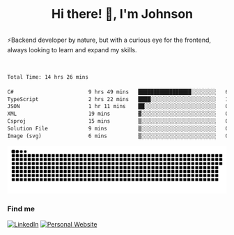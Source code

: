 <div id="user-content-toc">
  <ul align="center">
    <summary><h1 style="display: inline-block">Hi there! 👋, I'm Johnson</h1></summary>
  </ul>
</div>

⚡Backend developer by nature, but with a curious eye for the frontend, always looking to learn and expand my skills.

<br>


<!--START_SECTION:waka-->

```txt
Total Time: 14 hrs 26 mins

C#                        9 hrs 49 mins   █████████████████░░░░░░░░   68.03 %
TypeScript                2 hrs 22 mins   ████░░░░░░░░░░░░░░░░░░░░░   16.45 %
JSON                      1 hr 11 mins    ██░░░░░░░░░░░░░░░░░░░░░░░   08.25 %
XML                       19 mins         ▓░░░░░░░░░░░░░░░░░░░░░░░░   02.20 %
Csproj                    15 mins         ▒░░░░░░░░░░░░░░░░░░░░░░░░   01.84 %
Solution File             9 mins          ▒░░░░░░░░░░░░░░░░░░░░░░░░   01.11 %
Image (svg)               6 mins          ▒░░░░░░░░░░░░░░░░░░░░░░░░   00.75 %
```

<!--END_SECTION:waka-->

<picture>
  <source  srcset="https://github.com/joshwambere/joshwambere/blob/output/github-contribution-grid-snake-dark.svg?palette=github-dark">
  <source  srcset="https://github.com/joshwambere/joshwambere/blob/output/github-contribution-grid-snake.svg">
  <img alt="github contribution grid snake animation" src="https://github.com/joshwambere/joshwambere/blob/output/github-contribution-grid-snake.svg">
</picture>

### Find me
<a href="https://www.linkedin.com/in/dusabe-johnson" target="_blank"><img src="https://img.shields.io/badge/LinkedIn-%230077B5.svg?&style=flat&logo=linkedin&logoColor=white" alt="LinkedIn"></a>
‎‎ [![Personal Website](https://img.shields.io/badge/visit-Johnsonis.me-blue)](https://johnsonis.me/)
